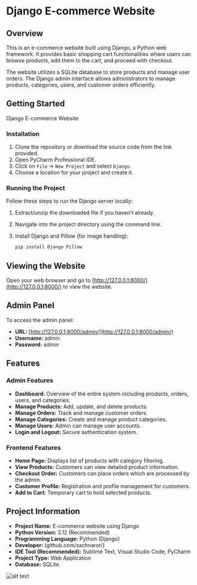 # Django E-commerce Website

## Overview
This is an e-commerce website built using Django, a Python web framework. It provides basic shopping cart functionalities where users can browse products, add them to the cart, and proceed with checkout.

The website utilizes a SQLite database to store products and manage user orders. The Django admin interface allows administrators to manage products, categories, users, and customer orders efficiently.

## Getting Started
Django E-commerce Website

### Installation
1. Clone the repository or download the source code from the link provided.
2. Open PyCharm Professional IDE.
3. Click on `File` -> `New Project` and select `Django`.
4. Choose a location for your project and create it.

### Running the Project
Follow these steps to run the Django server locally:

1. Extract/unzip the downloaded file if you haven't already.
2. Navigate into the project directory using the command line.
3. Install Django and Pillow (for image handling):

   ```bash
   pip install Django Pillow


## Viewing the Website

Open your web browser and go to [http://127.0.0.1:8000/](http://127.0.0.1:8000/) to view the website.

## Admin Panel

To access the admin panel:

- **URL:** [http://127.0.0.1:8000/admin/](http://127.0.0.1:8000/admin/)
- **Username:** admin
- **Password:** admin

## Features

### Admin Features

- **Dashboard:** Overview of the entire system including products, orders, users, and categories.
- **Manage Products:** Add, update, and delete products.
- **Manage Orders:** Track and manage customer orders.
- **Manage Categories:** Create and manage product categories.
- **Manage Users:** Admin can manage user accounts.
- **Login and Logout:** Secure authentication system.

### Frontend Features

- **Home Page:** Displays list of products with category filtering.
- **View Products:** Customers can view detailed product information.
- **Checkout Order:** Customers can place orders which are processed by the admin.
- **Customer Profile:** Registration and profile management for customers.
- **Add to Cart:** Temporary cart to hold selected products.

## Project Information

- **Project Name:** E-commerce website using Django
- **Python Version:** 3.12 (Recommended)
- **Programming Language:** Python (Django)
- **Developer:** (github.com/sachnaror/)
- **IDE Tool (Recommended):** Sublime Text, Visual Studio Code, PyCharm
- **Project Type:** Web Application
- **Database:** SQLite


![alt text](image.png)
